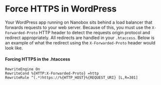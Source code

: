 # Force HTTPS in WordPress

Your WordPress app running on Nanobox sits behind a load balancer that forwards requests to your web server. Because of this, you must use the `X-Forwarded-Proto` HTTP header to detect the requests origin protocol and redirect appropriately. All redirects are handled in your `.htaccess`. Below is an example of what the redirect using the `X-Forwarded-Proto` header would look like.

#### Forcing HTTPS in the .htaccess
```apacheconf
RewriteEngine On
RewriteCond %{HTTP:X-Forwarded-Proto} =http
RewriteRule ^(.*)https://%{HTTP_HOST}%{REQUEST_URI} [L,R=301]
```

